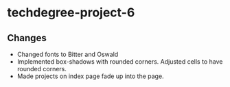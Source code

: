 # techdegree-project-6
## Changes
- Changed fonts to Bitter and Oswald
- Implemented box-shadows with rounded corners. Adjusted cells to have rounded corners.
- Made projects on index page fade up into the page.
